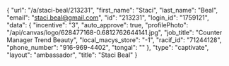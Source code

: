 {
    "url": "\/a\/staci-beal\/213231",
    "first_name": "Staci",
    "last_name": "Beal",
    "email": "staci.beal@gmail.com",
    "id": "213231",
    "login_id": "1759121",
    "data": {
        "incentive": "3",
        "auto_approve": true,
        "profilePhoto": "\/api\/canvas\/logo\/628477168-0.6812762644141.jpg",
        "job_title": "Counter Manager Trend Beauty",
        "local_macys_store": "-1",
        "racif_id": "71244128",
        "phone_number": "916-969-4402",
        "tongal": ""
    },
    "type": "captivate",
    "layout": "ambassador",
    "title": "Staci Beal"
}